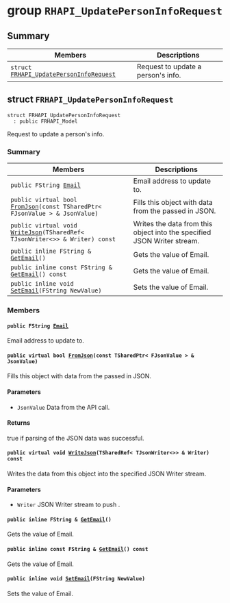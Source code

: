# group `RHAPI_UpdatePersonInfoRequest` <a id="group__RHAPI__UpdatePersonInfoRequest"></a>

## Summary

 Members                        | Descriptions                                
--------------------------------|---------------------------------------------
`struct `[`FRHAPI_UpdatePersonInfoRequest`](#structFRHAPI__UpdatePersonInfoRequest) | Request to update a person&#39;s info.

## struct `FRHAPI_UpdatePersonInfoRequest` <a id="structFRHAPI__UpdatePersonInfoRequest"></a>

```
struct FRHAPI_UpdatePersonInfoRequest
  : public FRHAPI_Model
```

Request to update a person&#39;s info.

### Summary

 Members                        | Descriptions                                
--------------------------------|---------------------------------------------
`public FString `[`Email`](#structFRHAPI__UpdatePersonInfoRequest_1af5a820fdad3bb4e59df07be959c7858e) | Email address to update to.
`public virtual bool `[`FromJson`](#structFRHAPI__UpdatePersonInfoRequest_1a761aa4132a1c2e9a303b08d59d1e6197)`(const TSharedPtr< FJsonValue > & JsonValue)` | Fills this object with data from the passed in JSON.
`public virtual void `[`WriteJson`](#structFRHAPI__UpdatePersonInfoRequest_1a27ed6dc5682a17500361ca5e956a9eaa)`(TSharedRef< TJsonWriter<>> & Writer) const` | Writes the data from this object into the specified JSON Writer stream.
`public inline FString & `[`GetEmail`](#structFRHAPI__UpdatePersonInfoRequest_1af78a67575dd9865d044c07949b497844)`()` | Gets the value of Email.
`public inline const FString & `[`GetEmail`](#structFRHAPI__UpdatePersonInfoRequest_1a45d6be43aae6a507a369fcd3a7bf6501)`() const` | Gets the value of Email.
`public inline void `[`SetEmail`](#structFRHAPI__UpdatePersonInfoRequest_1a247522d48abf10f07a16f29e31b95c36)`(FString NewValue)` | Sets the value of Email.

### Members

#### `public FString `[`Email`](#structFRHAPI__UpdatePersonInfoRequest_1af5a820fdad3bb4e59df07be959c7858e) <a id="structFRHAPI__UpdatePersonInfoRequest_1af5a820fdad3bb4e59df07be959c7858e"></a>

Email address to update to.

#### `public virtual bool `[`FromJson`](#structFRHAPI__UpdatePersonInfoRequest_1a761aa4132a1c2e9a303b08d59d1e6197)`(const TSharedPtr< FJsonValue > & JsonValue)` <a id="structFRHAPI__UpdatePersonInfoRequest_1a761aa4132a1c2e9a303b08d59d1e6197"></a>

Fills this object with data from the passed in JSON.

#### Parameters
* `JsonValue` Data from the API call.

#### Returns
true if parsing of the JSON data was successful.

#### `public virtual void `[`WriteJson`](#structFRHAPI__UpdatePersonInfoRequest_1a27ed6dc5682a17500361ca5e956a9eaa)`(TSharedRef< TJsonWriter<>> & Writer) const` <a id="structFRHAPI__UpdatePersonInfoRequest_1a27ed6dc5682a17500361ca5e956a9eaa"></a>

Writes the data from this object into the specified JSON Writer stream.

#### Parameters
* `Writer` JSON Writer stream to push .

#### `public inline FString & `[`GetEmail`](#structFRHAPI__UpdatePersonInfoRequest_1af78a67575dd9865d044c07949b497844)`()` <a id="structFRHAPI__UpdatePersonInfoRequest_1af78a67575dd9865d044c07949b497844"></a>

Gets the value of Email.

#### `public inline const FString & `[`GetEmail`](#structFRHAPI__UpdatePersonInfoRequest_1a45d6be43aae6a507a369fcd3a7bf6501)`() const` <a id="structFRHAPI__UpdatePersonInfoRequest_1a45d6be43aae6a507a369fcd3a7bf6501"></a>

Gets the value of Email.

#### `public inline void `[`SetEmail`](#structFRHAPI__UpdatePersonInfoRequest_1a247522d48abf10f07a16f29e31b95c36)`(FString NewValue)` <a id="structFRHAPI__UpdatePersonInfoRequest_1a247522d48abf10f07a16f29e31b95c36"></a>

Sets the value of Email.

